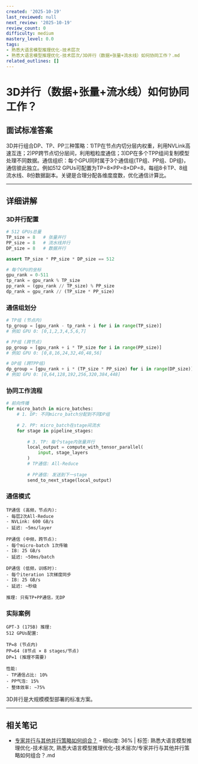 ```yaml
---
created: '2025-10-19'
last_reviewed: null
next_review: '2025-10-19'
review_count: 0
difficulty: medium
mastery_level: 0.0
tags:
- 熟悉大语言模型推理优化-技术层次
- 熟悉大语言模型推理优化-技术层次/3D并行（数据+张量+流水线）如何协同工作？.md
related_outlines: []
---
```

# 3D并行（数据+张量+流水线）如何协同工作？

## 面试标准答案

3D并行组合DP、TP、PP三种策略：1)TP在节点内切分层内权重，利用NVLink高速互连；2)PP跨节点切分层间，利用粗粒度通信；3)DP在多个TPP组间复制模型处理不同数据。通信组织：每个GPU同时属于3个通信组(TP组、PP组、DP组)，通信彼此独立。例如512 GPUs可配置为TP=8×PP=8×DP=8，每组8卡TP、8组流水线、8份数据副本。关键是合理分配各维度度数，优化通信计算比。

---

## 详细讲解

### 3D并行配置

```python
# 512 GPUs总量
TP_size = 8   # 张量并行
PP_size = 8   # 流水线并行  
DP_size = 8   # 数据并行

assert TP_size * PP_size * DP_size == 512

# 每个GPU的坐标
gpu_rank = 0-511
tp_rank = gpu_rank % TP_size
pp_rank = (gpu_rank // TP_size) % PP_size
dp_rank = gpu_rank // (TP_size * PP_size)
```

### 通信组划分

```python
# TP组 (节点内)
tp_group = [gpu_rank - tp_rank + i for i in range(TP_size)]
# 例如 GPU 0: [0,1,2,3,4,5,6,7]

# PP组 (跨节点)
pp_group = [gpu_rank + i * TP_size for i in range(PP_size)]
# 例如 GPU 0: [0,8,16,24,32,40,48,56]

# DP组 (跨TPP组)
dp_group = [gpu_rank + i * (TP_size * PP_size) for i in range(DP_size)]
# 例如 GPU 0: [0,64,128,192,256,320,384,448]
```

### 协同工作流程

```python
# 前向传播
for micro_batch in micro_batches:
    # 1. DP: 不同micro_batch分配到不同DP组
    
    # 2. PP: micro_batch在stage间流水
    for stage in pipeline_stages:
        
        # 3. TP: 每个stage内张量并行
        local_output = compute_with_tensor_parallel(
            input, stage_layers
        )
        # TP通信: All-Reduce
        
        # PP通信: 发送到下一stage
        send_to_next_stage(local_output)
```

### 通信模式

```
TP通信 (高频，节点内):
- 每层2次All-Reduce
- NVLink: 600 GB/s
- 延迟: ~5ms/layer

PP通信 (中频，跨节点):
- 每个micro-batch 1次传输
- IB: 25 GB/s
- 延迟: ~50ms/batch

DP通信 (低频，训练时):
- 每个iteration 1次梯度同步
- IB: 25 GB/s
- 延迟: ~秒级

推理: 只有TP+PP通信，无DP
```

### 实际案例

```
GPT-3 (175B) 推理:
512 GPUs配置:

TP=8 (节点内)
PP=64 (8节点 × 8 stages/节点)
DP=1 (推理不需要)

性能:
- TP通信占比: 10%
- PP气泡: 15%
- 整体效率: ~75%
```

3D并行是大规模模型部署的标准方案。


---

## 相关笔记
<!-- 自动生成 -->

- [专家并行与其他并行策略如何组合？](notes/熟悉大语言模型推理优化-技术层次/专家并行与其他并行策略如何组合？.md) - 相似度: 36% | 标签: 熟悉大语言模型推理优化-技术层次, 熟悉大语言模型推理优化-技术层次/专家并行与其他并行策略如何组合？.md

